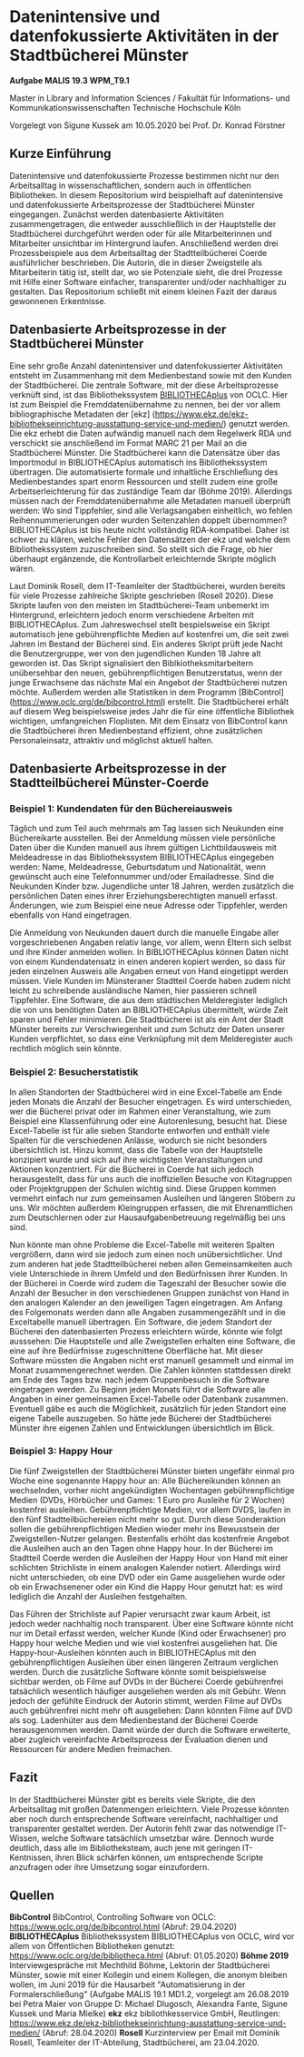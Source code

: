 # Datenintensive und datenfokussierte Aktivitäten in der Stadtbücherei Münster

**Aufgabe MALIS 19.3 WPM_T9.1**

Master in Library and Information Sciences / Fakultät für Informations- und Kommunikationswissenschaften Technische Hochschule Köln

Vorgelegt von Sigune Kussek am 10.05.2020 bei Prof. Dr. Konrad Förstner

## Kurze Einführung
Datenintensive und datenfokussierte Prozesse bestimmen nicht nur den Arbeitsalltag in wissenschaftlichen, sondern auch in öffentlichen Bibliotheken. In diesem Repositorium wird beispielhaft auf datenintensive und datenfokussierte Arbeitsprozesse der Stadtbücherei Münster eingegangen. Zunächst werden datenbasierte Aktivitäten zusammengetragen, die entweder ausschließlich in der Hauptstelle der Stadtbücherei durchgeführt werden oder für alle Mitarbeiterinnen und Mitarbeiter unsichtbar im Hintergrund laufen. Anschließend werden drei Prozessbeispiele aus dem Arbeitsalltag der Stadtteilbücherei Coerde ausführlicher beschrieben. Die Autorin, die in dieser Zweigstelle als Mitarbeiterin tätig ist, stellt dar, wo sie Potenziale sieht, die drei Prozesse mit Hilfe einer Software einfacher, transparenter und/oder nachhaltiger zu gestalten. Das Repositorium schließt mit einem kleinen Fazit der daraus gewonnenen Erkentnisse.


## Datenbasierte Arbeitsprozesse in der Stadtbücherei Münster
Eine sehr große Anzahl datenintensiver und datenfokussierter Aktivitäten entsteht im Zusammenhang mit dem Medienbestand sowie mit den Kunden der Stadtbücherei. Die zentrale Software, mit der diese Arbeitsprozesse verknüft sind, ist das Bibliothekssystem [BIBLIOTHECAplus](https://www.oclc.org/de/bibliotheca.html) von OCLC. Hier ist zum Beispiel die Fremddatenübernahme zu nennen, bei der vor allem bibliographische Metadaten der [ekz] (https://www.ekz.de/ekz-bibliothekseinrichtung-ausstattung-service-und-medien/) genutzt werden. Die ekz erhebt die Daten aufwändig manuell nach dem Regelwerk RDA und verschickt sie anschließend im Format MARC 21 per Mail an die Stadtbücherei Münster. Die Stadtbücherei kann die Datensätze über das Importmodul in BIBLIOTHECAplus automatisch ins Bibliothekssystem übertragen. Die automatisierte formale und inhaltliche Erschließung des Medienbestandes spart enorm Ressourcen und stellt zudem eine große Arbeitserleichterung für das zuständige Team dar (Böhme 2019). Allerdings müssen nach der Fremddatenübernahme alle Metadaten manuell überprüft werden: Wo sind Tippfehler, sind alle Verlagsangaben einheitlich, wo fehlen Reihennummerierungen oder wurden Seitenzahlen doppelt übernommen? BIBLIOTHECAplus ist bis heute nicht vollständig RDA-kompatibel. Daher ist schwer zu klären, welche Fehler den Datensätzen der ekz und welche dem Bibliothekssystem zuzuschreiben sind. So stellt sich die Frage, ob hier überhaupt ergänzende, die Kontrollarbeit erleichternde Skripte möglich wären.

Laut Dominik Rosell, dem IT-Teamleiter der Stadtbücherei, wurden bereits für viele Prozesse zahlreiche Skripte geschrieben (Rosell 2020). Diese Skripte laufen von den meisten im Stadtbücherei-Team unbemerkt im Hintergrund, erleichtern jedoch enorm verschiedene Arbeiten mit BIBLIOTHECAplus. Zum Jahreswechsel stellt bespielsweise ein Skript automatisch jene gebührenpflichte Medien auf kostenfrei um, die seit zwei Jahren im Bestand der Bücherei sind. Ein anderes Skript prüft jede Nacht die Benutzergruppe, wer von den jugendlichen Kunden 18 Jahre alt geworden ist. Das Skript signalisiert den Biblkiotheksmitarbeitern unübersehbar den neuen, gebührenpflichtigen Benutzerstatus, wenn der junge Erwachsene das nächste Mal ein Angebot der Stadtbücherei nutzen möchte. Außerdem werden alle Statistiken in dem Programm [BibControl] (https://www.oclc.org/de/bibcontrol.html) erstellt. Die Stadtbücherei erhält auf diesem Weg beispielsweise jedes Jahr die für eine öffentliche Bibliothek wichtigen, umfangreichen Floplisten. Mit dem Einsatz von BibControl kann die Stadtbücherei ihren Medienbestand effizient, ohne zusätzlichen Personaleinsatz, attraktiv und möglichst aktuell halten.

## Datenbasierte Arbeitsprozesse in der Stadtteilbücherei Münster-Coerde

### Beispiel 1: Kundendaten für den Büchereiausweis
Täglich und zum Teil auch mehrmals am Tag lassen sich Neukunden eine Büchereikarte ausstellen. Bei der Anmeldung müssen viele persönliche Daten über die Kunden manuell aus ihrem gültigen Lichtbildausweis mit Meldeadresse in das Bibliothekssystem BIBLIOTHECAplus eingegeben werden: Name, Meldeadresse, Geburtsdatum und Nationalität, wenn gewünscht auch eine Telefonnummer und/oder Emailadresse. Sind die Neukunden Kinder bzw. Jugendliche unter 18 Jahren, werden zusätzlich die persönlichen Daten eines ihrer Erziehungsberechtigten manuell erfasst. Änderungen, wie zum Beispiel eine neue Adresse oder Tippfehler, werden ebenfalls von Hand eingetragen.

Die Anmeldung von Neukunden dauert durch die manuelle Eingabe aller vorgeschriebenen Angaben relativ lange, vor allem, wenn Eltern sich selbst und ihre Kinder anmelden wollen. In BIBLIOTHECAplus können Daten nicht von einem Kundendatensatz in einen anderen kopiert werden, so dass für jeden einzelnen Ausweis alle Angaben erneut von Hand eingetippt werden müssen. Viele Kunden im Münsteraner Stadtteil Coerde haben zudem nicht leicht zu schreibende ausländische Namen, hier passieren schnell Tippfehler. Eine Software, die aus dem städtischen Melderegister lediglich die von uns benötigten Daten an BIBLIOTHECAplus übermittelt, würde Zeit sparen und Fehler minimieren. Die Stadtbücherei ist als ein Amt der Stadt Münster bereits zur Verschwiegenheit und zum Schutz der Daten unserer Kunden verpflichtet, so dass eine Verknüpfung mit dem Melderegister auch rechtlich möglich sein könnte.

### Beispiel 2: Besucherstatistik
In allen Standorten der Stadtbücherei wird in eine Excel-Tabelle am Ende jeden Monats die Anzahl der Besucher eingetragen. Es wird unterschieden, wer die Bücherei privat oder im Rahmen einer Veranstaltung, wie zum Beispiel eine Klassenführung oder eine Autorenlesung, besucht hat. Diese Excel-Tabelle ist für alle sieben Standorte entworfen und enthält viele Spalten für die verschiedenen Anlässe, wodurch sie nicht besonders übersichtlich ist. Hinzu kommt, dass die Tabelle von der Hauptstelle konzipiert wurde und sich auf ihre wichtigsten Veranstaltungen und Aktionen konzentriert. Für die Bücherei in Coerde hat sich jedoch herausgestellt, dass für uns auch die inoffiziellen Besuche von Kitagruppen oder Projektgruppen der Schulen wichtig sind. Diese Gruppen kommen vermehrt einfach nur zum gemeinsamen Ausleihen und längeren Stöbern zu uns. Wir möchten außerdem Kleingruppen erfassen, die mit Ehrenamtlichen zum Deutschlernen oder zur Hausaufgabenbetreuung regelmäßig bei uns sind.

Nun könnte man ohne Probleme die Excel-Tabelle mit weiteren Spalten vergrößern, dann wird sie jedoch zum einen noch unübersichtlicher. Und zum anderen hat jede Stadtteilbücherei neben allen Gemeinsamkeiten auch viele Unterschiede in ihrem Umfeld und den Bedürfnissen ihrer Kunden. In der Bücherei in Coerde wird zudem die Tageszahl der Besucher sowie die Anzahl der Besucher in den verschiedenen Gruppen zunächst von Hand in den analogen Kalender an den jeweiligen Tagen eingetragen. Am Anfang des Folgemonats werden dann alle Angaben zusammengezählt und in die Exceltabelle manuell übertragen. Ein Software, die jedem Standort der Bücherei den datenbasierten Prozess erleichtern würde, könnte wie folgt ausssehen: Die Hauptstelle und alle Zweigstellen erhalten eine Software, die eine auf ihre Bedürfnisse zugeschnittene Oberfläche hat. Mit dieser Software müssten die Angaben nicht erst manuell gesammelt und einmal im Monat zusammengerechnet werden. Die Zahlen könnten stattdessen direkt am Ende des Tages bzw. nach jedem Gruppenbesuch in die Software eingetragen werden. Zu Beginn jeden Monats führt die Software alle Angaben in einer gemeinsamen Excel-Tabelle oder Datenbank zusammen. Eventuell gäbe es auch die Möglichkeit, zusätzlich für jeden Standort eine eigene Tabelle auszugeben. So hätte jede Bücherei der Stadtbücherei Münster ihre eigenen Zahlen und Entwicklungen übersichtlich im Blick.

### Beispiel 3: Happy Hour
Die fünf Zweigstellen der Stadtbücherei Münster bieten ungefähr einmal pro Woche eine sogenannte Happy hour an: Alle Büchereikunden können an wechselnden, vorher nicht angekündigten Wochentagen gebührenpflichtige Medien (DVDs, Hörbücher und Games: 1 Euro pro Ausleihe für 2 Wochen) kostenfrei ausleihen. Gebührenpflichtige Medien, vor allem DVDS, laufen in den fünf Stadtteilbüchereien nicht mehr so gut. Durch diese Sonderaktion sollen die gebührenpflichtigen Medien wieder mehr ins Bewusstsein der Zweigstellen-Nutzer gelangen. Bestenfalls erhöht das kostenfreie Angebot die Ausleihen auch an den Tagen ohne Happy hour. In der Bücherei im Stadtteil Coerde werden die Ausleihen der Happy Hour von Hand mit einer schlichten Strichliste in einem analogen Kalender notiert. Allerdings wird nicht unterschieden, ob eine DVD oder ein Game ausgeliehen wurde oder ob ein Erwachsenener oder ein Kind die Happy Hour genutzt hat: es wird lediglich die Anzahl der Ausleihen festgehalten.

Das Führen der Strichliste auf Papier verursacht zwar kaum Arbeit, ist jedoch weder nachhaltig noch transparent. Über eine Software könnte nicht nur im Detail erfasst werden, welcher Kunde (Kind oder Erwachsener) pro Happy hour welche Medien und wie viel kostenfrei ausgeliehen hat. Die Happy-hour-Ausleihen könnten auch in BIBLIOTHECAplus mit den gebührenpflichtigen Ausleihen über einen längeren Zeitraum verglichen werden. Durch die zusätzliche Software könnte somit beispielsweise sichtbar werden, ob Filme auf DVDs in der Bücherei Coerde gebührenfrei tatsächlich wesentlich häufiger ausgeliehen werden als mit Gebühr. Wenn jedoch der gefühlte Eindruck der Autorin stimmt, werden Filme auf DVDs auch gebührenfrei nicht mehr oft ausgeliehen: Dann könnten Filme auf DVD als sog. Ladenhüter aus dem Medienbestand der Bücherei Coerde herausgenommen werden. Damit würde der durch die Software erweiterte, aber zugleich vereinfachte Arbeitsprozess der Evaluation dienen und Ressourcen für andere Medien freimachen.

## Fazit
In der Stadtbücherei Münster gibt es bereits viele Skripte, die den Arbeitsalltag mit großen Datenmengen erleichtern. Viele Prozesse könnten aber noch durch entsprechende Software vereinfacht, nachhaltiger und transparenter gestaltet werden. Der Autorin fehlt zwar das notwendige IT-Wissen, welche Software tatsächlich umsetzbar wäre. Dennoch wurde deutlich, dass alle im Bibliotheksteam, auch jene mit geringen IT-Kentnissen, ihren Blick schärfen können, um entsprechende Scripte anzufragen oder ihre Umsetzung sogar einzufordern.

## Quellen
**BibControl**
BibControl, Controlling Software von OCLC: https://www.oclc.org/de/bibcontrol.html (Abruf: 29.04.2020)
**BIBLIOTHECAplus**
Bibliothekssystem BIBLIOTHECAplus von OCLC, wird vor allem von Öffentlichen Bibliotheken genutzt: https://www.oclc.org/de/bibliotheca.html (Abruf: 01.05.2020)
**Böhme 2019**
Interviewgespräche mit Mechthild Böhme, Lektorin der Stadtbücherei Münster, sowie mit einer Kollegin und einem Kollegen, die anonym bleiben wollen, im Juni 2019 für die Hausarbeit "Automatisierung in der Formalerschließung" (Aufgabe MALIS 19.1 MD1.2, vorgelegt am 26.08.2019 bei Petra Maier von Gruppe D: Michael Dlugosch, Alexandra Fante, Sigune Kussek und Maria Mielke)
**ekz**
ekz bibliothkesservice GmbH, Reutlingen: https://www.ekz.de/ekz-bibliothekseinrichtung-ausstattung-service-und-medien/ (Abruf: 28.04.2020)
**Rosell**
Kurzinterview per Email mit Dominik Rosell, Teamleiter der IT-Abteilung, Stadtbücherei, am 23.04.2020.
